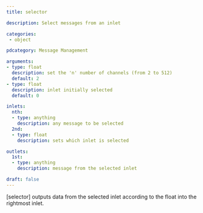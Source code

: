 ```yaml
---
title: selector

description: Select messages from an inlet

categories:
 - object

pdcategory: Message Management 

arguments:
- type: float
  description: set the 'n' number of channels (from 2 to 512)
  default: 2
- type: float
  description: inlet initially selected 
  default: 0

inlets:
  nth:
  - type: anything
    description: any message to be selected
  2nd:
  - type: float
    description: sets which inlet is selected

outlets:
  1st:
  - type: anything
    description: message from the selected inlet

draft: false
---
```


[selector] outputs data from the selected inlet according to the float into the rightmost inlet.
